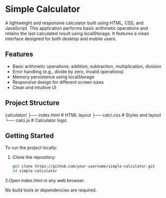 # Simple Calculator

A lightweight and responsive calculator built using HTML, CSS, and JavaScript. This application performs basic arithmetic operations and retains the last calculated result using localStorage. It features a clean interface designed for both desktop and mobile users.

## Features

- Basic arithmetic operations: addition, subtraction, multiplication, division
- Error handling (e.g., divide by zero, invalid operations)
- Memory persistence using localStorage
- Responsive design for different screen sizes
- Clean and intuitive UI

## Project Structure

calculator/
├── index.html # HTML layout
├── calci.css # Styles and layout
└── calci.js # Calculator logic

## Getting Started

To run the project locally:

1. Clone the repository:
   ```bash
   git clone https://github.com/your-username/simple-calculator.git
   cd simple-calculator
   
2.Open index.html in any web browser.

No build tools or dependencies are required.

